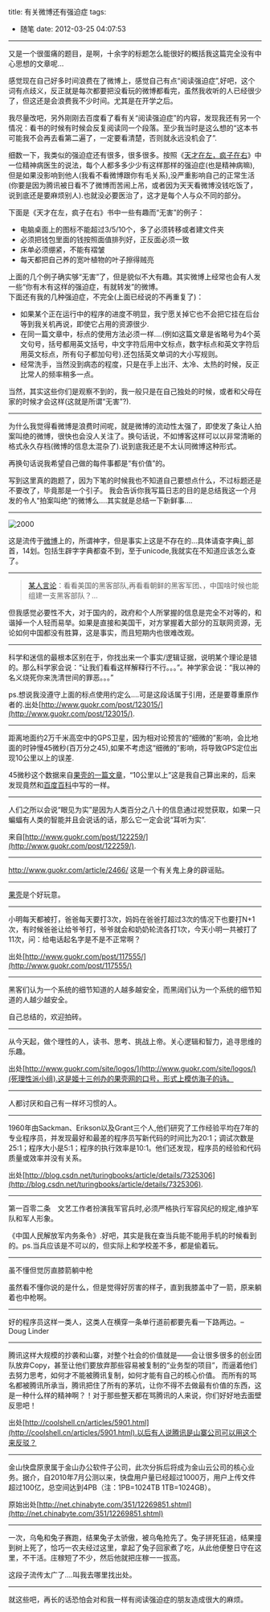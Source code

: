 title: 有关微博还有强迫症
tags:
  - 随笔
date: 2012-03-25 04:07:53
---

又是一个很蛋痛的题目，是啊，十余字的标题怎么能很好的概括我这篇完全没有中心思想的文章呢&#8230;

感觉现在自己好多时间浪费在了微博上，感觉自己有点“阅读强迫症”,好吧，这个词有点歧义，反正就是每次都要把没看玩的微博都看完，虽然我收听的人已经很少了，但这还是会浪费我不少时间。尤其是在开学之后。

我尽量改吧，另外刚刚去百度看了看有关“阅读强迫症”的内容，发现我还有另一个情况：看书的时候有时候会反复阅读同一个段落。至少我当时是这么想的“这本书可能我不会再去看第二遍了，一定要看清楚，否则就永远没机会了”.

细数一下，我类似的强迫症还有很多，很多很多。按照《[天才在左，疯子在右](http://book.douban.com/subject/4242172/)》中一位精神病医生的说法，每个人都多多少少有这样那样的强迫症(也是精神病嘛),但是如果没影响到他人(我看不看微博跟你有毛关系),没严重影响自己的正常生活(你要是因为腾讯被日看不了微博而苦闹上吊，或者因为天天看微博没钱吃饭了，说到底还是要麻烦别人).也就没必要医治了，这才是每个人与众不同的部分。

下面是《天才在左，疯子在右》书中一些有趣而“无害”的例子：

*   电脑桌面上的图标不能超过3/5/10个，多了必须转移或者建文件夹
*   必须把钱包里面的钱按照面值排列好，正反面必须一致
*   床单必须绷紧，不能有褶皱
*   每天都把自己养的宽叶植物的叶子擦得贼亮

<div>上面的几个例子确实够“无害”了，但是貌似不大有趣。其实微博上经常也会有人发一些“你有木有这样的强迫症，有就转发”的微博。</div>

<div></div>

<div>下面还有我的几种强迫症，不完全(上面已经说的不再重复了)：</div>

<div>

*   如果某个正在运行中的程序的进度不明显，我宁愿关掉它也不会把它挂在后台等到我关机再说，即使它占用的资源很少.
*   在同一篇文章中，标点的使用方法必须一样&#8230;.(例如这篇文章是省略号为4个英文句号，括号都用英文括号，中文字符后用中文标点，数字标点和英文字符后用英文标点，所有句子都加句号).还包括英文单词的大小写规则。
*   经常洗手，当然没到病态的程度，只是在手上出汗、太冷、太热的时候，反正比常人的频率稍多一点。
<div>当然，其实这些你们是观察不到的，我一般只是在自己独处的时候，或者和父母在家的时候才会这样(这就是所谓“无害”?).</div>
</div>

* * *

为什么我觉得看微博是浪费时间呢，就是微博的流动性太强了，即使发了条让人拍案叫绝的微博，很快也会没人关注了。换句话说，不如博客这样可以以非常清晰的格式永久存档(微博的信息太混杂了).说到底我还是不太认同微博这种形式。

再换句话说我希望自己做的每件事都是“有价值”的。

写到这里真的跑题了，因为下笔的时候我也不知道自己要想点什么，不过标题还是不要改了，毕竟那是一个引子。
我会告诉你我写篇日志的目的是总结我这一个月发的令人“拍案叫绝”的微博么&#8230;.其实就是总结一下新鲜事&#8230;.

* * *

![](http://jyprince.me/wp-content/uploads/2012/03/2000.jpg "2000")

这是流传于[微博](http://t.qq.com/p/t/53222026630553)上的，所谓神字，但是事实上这是不存在的&#8230;具体请查字典辶部首，14划。包括生辟字字典都查不到，至于unicode,我就实在不知道应该怎么查了。

* * *

> [某人言论](http://t.qq.com/p/t/108090041629897)：看看美国的黑客部队,再看看朝鲜的黑客军团、，中国啥时候也能组建一支黑客部队？…

但我感觉必要性不大，对于国内的，政府和个人所掌握的信息是完全不对等的，和谐掉一个人轻而易举。如果是直接和美国干，对方掌握着大部分的互联网资源，无论如何中国都没有胜算，这是事实，而且短期内也很难改观。

* * *

科学和迷信的最根本区别在于，你找出来一个事实/逻辑证据，说明某个理论是错的。那么科学家会说：“让我们看看这样解释行不行。。。”。神学家会说：“我以神的名义烧死你来洗清世间的罪恶。。。”

ps.想说我没遵守上面的标点使用约定么&#8230;.可是这段话属于引用，还是要尊重原作者的.出处[http://www.guokr.com/post/123015/](http://www.guokr.com/post/123015/).

* * *

距离地面约2万千米高空中的GPS卫星，因为相对论预言的“细微的”影响，会比地面的时钟慢45微秒(百万分之45),如果不考虑这“细微的”影响，将导致GPS定位出现10公里以上的误差.

45微秒这个数据来自[果壳的一篇文章](http://www.guokr.com/article/12499/)，“10公里以上”这是我自己算出来的，后来发现竟然和[百度百科](http://baike.baidu.com/view/628443.htm#7)中写的一样。

* * *

人们之所以会说“眼见为实”是因为人类百分之八十的信息通过视觉获取，如果一只蝙蝠有人类的智能并且会说话的话，那么它一定会说“耳听为实”.

来自[http://www.guokr.com/post/122259/](http://www.guokr.com/post/122259/).

* * *

[h<wbr>t<wbr>t<wbr>p://<wbr>w<wbr>w<wbr>w.<wbr>g<wbr>u<wbr>o<wbr>k<wbr>r.<wbr>c<wbr>o<wbr>m/<wbr>a<wbr>r<wbr>t<wbr>i<wbr>c<wbr>l<wbr>e/<wbr>2<wbr>4<wbr>6<wbr>6/</wbr></wbr></wbr></wbr></wbr></wbr></wbr></wbr></wbr></wbr></wbr></wbr></wbr></wbr></wbr></wbr></wbr></wbr></wbr></wbr></wbr></wbr></wbr></wbr></wbr>](http://www.guokr.com/article/2466/) 这是一个有关鬼上身的辟谣贴。

* * *

[果壳](http://www.guokr.com/)是个好玩意。

* * *

小明每天都被打，爸爸每天要打3次，妈妈在爸爸打超过3次的情况下也要打N+1次，有时候爸爸让给爷爷打，爷爷就会和奶奶轮流各打1次，今天小明一共被打了11次，问：给电话起名字是不是不正常啊？

出处[http://www.guokr.com/post/117555/](http://www.guokr.com/post/117555/)

* * *

黑客们认为一个系统的细节知道的人越多越安全，而黑阔们认为一个系统的细节知道的人越少越安全。

自己总结的，欢迎拍砖。

* * *

从今天起，做个理性的人，读书、思考、挑战上帝。关心逻辑和智力，追寻思维的乐趣。

出处[http://www.guokr.com/site/logos/](http://www.guokr.com/site/logos/)(死理性派小组).这是姬十三创办的果壳网的口号，形式上模仿海子的诗。

* * *

人都讨厌和自己有一样坏习惯的人。

* * *

1960年由Sackman、Erikson以及Grant三个人,他们研究了工作经验平均在7年的专业程序员，并发现最好和最差的程序员写新代码的时间比为20∶1；调试次数是25∶1；程序大小是5∶1；程序的执行效率是10∶1。他们还发现，程序员的经验和代码质量或效率并没有关系。

出处[http://blog.csdn.net/turingbooks/article/details/7325306](http://blog.csdn.net/turingbooks/article/details/7325306).

* * *

第一百零二条　文艺工作者扮演我军官兵时,必须严格执行军容风纪的规定,维护军队和军人形象。

《中国人民解放军内务条令》.好吧，其实是我在查当兵能不能用手机的时候看到的。ps.当兵应该是不可以的，但实际上和学校差不多，都是偷着玩。

* * *

虽不懂但觉厉直膝箭躺中枪

虽然看不懂你说的是什么，但是觉得好厉害的样子，直到我膝盖中了一箭，原来躺着也中枪啊。

* * *

好的程序员这样一类人，这类人在横穿一条单行道前都要先看一下路两边。– Doug Linder

* * *

腾讯这样大规模的抄袭和山寨，对整个社会的价值就是——会让很多很多的创业团队放弃Copy，甚至让他们要放弃那些容易被复制的“业务型的项目”，而逼着他们去努力思考，如何才不能被腾讯复制，如何才能有自己的核心价值。
而所有的骂名都被腾讯所承当，腾讯把住了所有的茅坑，让你不得不去做最有价值的东西，这是一种什么样的精神啊？！对于那些整天都在骂腾讯的人来说，你们好好地去面壁反思吧！

出处[http://coolshell.cn/articles/5901.html](http://coolshell.cn/articles/5901.html).以后有人说腾讯是山寨公司可以用这个来反驳？

* * *

金山快盘原隶属于金山办公软件子公司，此次分拆后将成为金山云公司的核心业务。据介，自2010年7月公测以来，快盘用户量已经超过1000万，用户上传文件超过100亿，总空间达到4PB（注：1PB=1024TB 1TB=1024GB）。

原始出处[http://net.chinabyte.com/351/12269851.shtml](http://net.chinabyte.com/351/12269851.shtml)

* * *

一次，乌龟和兔子赛跑，结果兔子太骄傲，被乌龟抢先了。兔子拼死狂追，结果撞到树上死了，恰巧一农夫经过这里，拿起了兔子回家煮了吃，从此他便整日守在这里，不干活。庄稼短了不少，然后他就把庄稼一一拔高。

这段子流传太广了&#8230;.叫我去哪里找出处。

* * *

就这些吧，再长的话恐怕会对和我一样有阅读强迫症的朋友造成很大的麻烦。